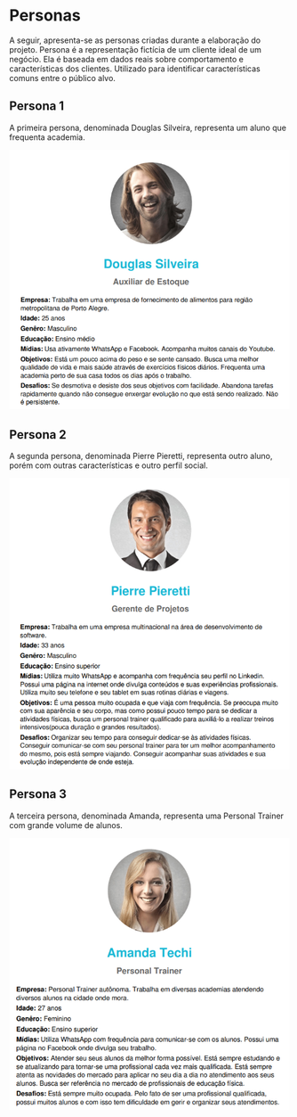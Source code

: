 # Personas

A seguir, apresenta-se as personas criadas durante a elaboração do projeto. Persona é a representação fictícia de um cliente ideal de um negócio. Ela é baseada em dados reais sobre comportamento e características dos clientes. Utilizado para identificar características comuns entre o público alvo.

## Persona 1
A primeira persona, denominada Douglas Silveira, representa um aluno que frequenta academia.

![Persona - 1](.gitbook/assets/persona1.PNG)

## Persona 2
A segunda persona, denominada Pierre Pieretti, representa outro aluno, porém com outras características e outro perfil social.

![Persona - 2](.gitbook/assets/persona2.PNG)

## Persona 3
A terceira persona, denominada Amanda, representa uma Personal Trainer com grande volume de alunos.

![Persona - 3](.gitbook/assets/persona3.PNG)

